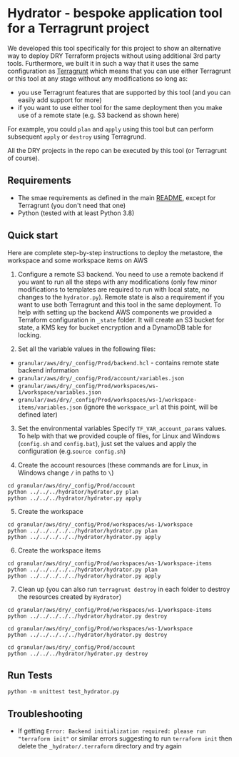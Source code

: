 # Hydrator - bespoke application tool for a Terragrunt project

We developed this tool specifically for this project to show an alternative way to deploy DRY Terraform projects without using additional 3rd party tools. Furthermore, we built it in such a way that it uses the same configuration as [Terragrunt](https://terragrunt.gruntwork.io/docs/getting-started/install/) which means that you can use either Terragrunt or this tool at any stage without any modifications so long as:
- you use Terragrunt features that are supported by this tool (and you can easily add support for more)
- if you want to use either tool for the same deployment then you make use of a remote state (e.g. S3 backend as shown here)

For example, you could `plan` and `apply` using this tool but can perform subsequent `apply` or `destroy` using Terragrund.

All the DRY projects in the repo can be executed by this tool (or Terragrunt of course).

## Requirements

- The smae requirements as defined in the main [README](../../../../README.md), except for Terragrunt (you don't need that one)
- Python (tested with at least Python 3.8)

## Quick start

Here are complete step-by-step instructions to deploy the metastore, the workspace and some workspace items on AWS

1. Configure a remote S3 backend. You need to use a remote backend if you want to run all the steps with any modifications (only few minor modifications to templates are required to run with local state, no changes to the `hydrator.py`). Remote state is also a requirement if you want to use both Terragrunt and this tool in the same deployment. To help with setting up the backend AWS components we provided a Terraform configuration in `_state` folder. It will create an S3 bucket for state, a KMS key for bucket encryption and a DynamoDB table for locking.

2. Set all the variable values in the following files:
- `granular/aws/dry/_config/Prod/backend.hcl` - contains remote state backend information
- `granular/aws/dry/_config/Prod/account/variables.json`
- `granular/aws/dry/_config/Prod/workspaces/ws-1/workspace/variables.json`
- `granular/aws/dry/_config/Prod/workspaces/ws-1/workspace-items/variables.json` (ignore the `workspace_url` at this point, will be defined later)

3. Set the environmental variables
Specify `TF_VAR_account_params` values. To help with that we provided couple of files, for Linux and Windows (`config.sh` and `config.bat`), just set the values and apply the configuration (e.g.`source config.sh`)

4. Create the account resources (these commands are for Linux, in Windows change `/` in paths to `\`)
```
cd granular/aws/dry/_config/Prod/account
python ../../../hydrator/hydrator.py plan
python ../../../hydrator/hydrator.py apply
```

5. Create the workspace
```
cd granular/aws/dry/_config/Prod/workspaces/ws-1/workspace
python ../../../../../hydrator/hydrator.py plan
python ../../../../../hydrator/hydrator.py apply
```

6. Create the workspace items
```
cd granular/aws/dry/_config/Prod/workspaces/ws-1/workspace-items
python ../../../../../hydrator/hydrator.py plan
python ../../../../../hydrator/hydrator.py apply
```

7. Clean up (you can also run `terragrunt destroy` in each folder to destroy the resources created by `Hydrator`)
```
cd granular/aws/dry/_config/Prod/workspaces/ws-1/workspace-items
python ../../../../../hydrator/hydrator.py destroy
```
```
cd granular/aws/dry/_config/Prod/workspaces/ws-1/workspace
python ../../../../../hydrator/hydrator.py destroy
```
```
cd granular/aws/dry/_config/Prod/account
python ../../../hydrator/hydrator.py destroy
```

## Run Tests

```
python -m unittest test_hydrator.py
```

## Troubleshooting

- If getting `Error: Backend initialization required: please run "terraform init"` or similar errors suggesting to run `terraform init` then delete the `_hydrator/.terraform` directory and try again